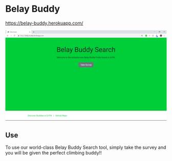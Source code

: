 # Belay Buddy

https://belay-buddy.herokuapp.com/

![Landing Page](/img/screenshot.png)

## Use

To use our world-class Belay Buddy Search tool, simply take the survey and you will be given the perfect climbing buddy!!